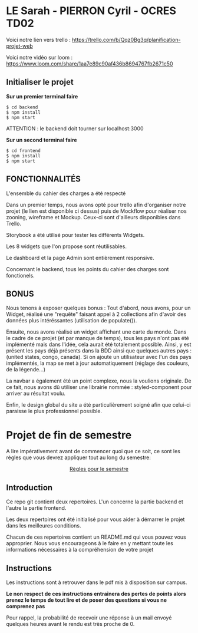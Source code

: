# LE Sarah - PIERRON Cyril - OCRES TD02

Voici notre lien vers trello : https://trello.com/b/Qqz0Bg3q/planification-projet-web

Voici notre vidéo sur loom : https://www.loom.com/share/1aa7e89c90af436b8694767fb2671c50

## Initialiser le projet 

**Sur un premier terminal faire**
```shell
$ cd backend
$ npm install
$ npm start
```
ATTENTION : le backend doit tourner sur localhost:3000

**Sur un second terminal faire**
```shell
$ cd frontend
$ npm install
$ npm start
```

## FONCTIONNALITÉS

L'ensemble du cahier des charges a été respecté

Dans un premier temps, nous avons opté pour trello afin d'organiser notre projet (le lien est disponible ci dessus)
puis de Mockflow pour réaliser nos zooning, wireframe et Mockup. Ceux-ci sont d'ailleurs disponibles dans Trello.

Storybook a été utilisé pour tester les différents Widgets.

Les 8 widgets que l'on propose sont réutilisables.

Le dashboard et la page Admin sont entièrement responsive.

Concernant le backend, tous les points du cahier des charges sont fonctionels.


## BONUS

Nous tenons à exposer quelques bonus : 
Tout d'abord, nous avons, pour un Widget, réalisé une "requête" faisant appel à 2 collections afin d'avoir des données plus intéréssantes (utilisation de populate()).

Ensuite, nous avons réalisé un widget affichant une carte du monde. Dans le cadre de ce projet (et par manque de temps), tous les pays n'ont pas été implémenté mais dans l'idée, cela aurait été totalement possible.
Ainsi, y est présent les pays déjà présents dans la BDD ainsi que quelques autres pays : (united states, congo, canada).
Si on ajoute un utilisateur avec l'un des pays implémentés, la map se met à jour automatiquement (réglage des couleurs, de la légende...)

La navbar a également été un point complexe, nous la voulions originale. De ce fait, nous avons dû utiliser une librairie nommée : styled-component pour arriver au résultat voulu.

Enfin, le design global du site a été particulièrement soigné afin que celui-ci paraisse le plus professionnel possible.




# Projet de fin de semestre

A lire impérativement avant de commencer quoi que ce soit, ce sont les règles que vous devrez appliquer tout au long du semestre:

<p align="center">
 <a href="https://github.com/clementAC/Instructions-Technologies-Web-OCRES-Ing4/blob/master/README.md">Règles pour le semestre</a>
</p>

## Introduction

Ce repo git contient deux repertoires. L'un concerne la partie backend et l'autre la partie frontend.

Les deux repertoires ont été initialisé pour vous aider à démarrer le projet dans les meilleures conditions.

Chacun de ces repertoires contient un README.md qui vous pouvez vous approprier. Nous vous encourageons à le faire en y mettant toute les informations nécessaires à la compréhension de votre projet

## Instructions

Les instructions sont à retrouver dans le pdf mis à disposition sur campus.

**Le non respect de ces instructions entraînera des pertes de points alors prenez le temps de tout lire et de poser des questions si vous ne comprenez pas**

Pour rappel, la probabilité de recevoir une réponse à un mail envoyé quelques heures avant le rendu est très proche de 0.
